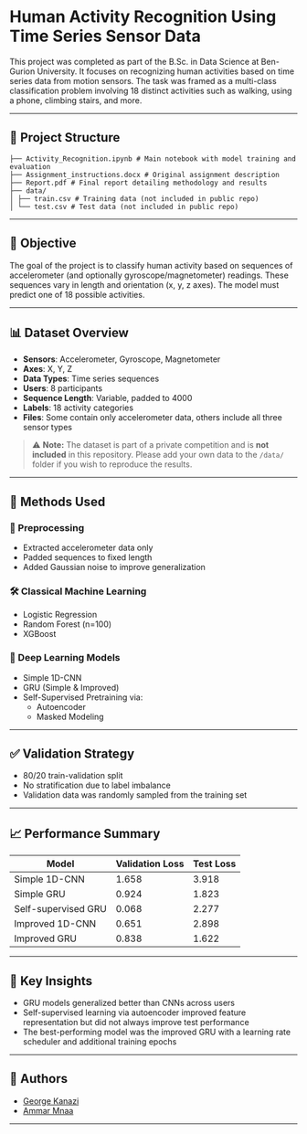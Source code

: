 # Human Activity Recognition Using Time Series Sensor Data

This project was completed as part of the B.Sc. in Data Science at Ben-Gurion University. It focuses on recognizing human activities based on time series data from motion sensors. The task was framed as a multi-class classification problem involving 18 distinct activities such as walking, using a phone, climbing stairs, and more.

---

## 📂 Project Structure
```
├── Activity_Recognition.ipynb # Main notebook with model training and evaluation
├── Assignment_instructions.docx # Original assignment description
├── Report.pdf # Final report detailing methodology and results
├── data/
│ ├── train.csv # Training data (not included in public repo)
│ └── test.csv # Test data (not included in public repo)
```
---
## 🧠 Objective

The goal of the project is to classify human activity based on sequences of accelerometer (and optionally gyroscope/magnetometer) readings. These sequences vary in length and orientation (x, y, z axes). The model must predict one of 18 possible activities.

---

## 📊 Dataset Overview

- **Sensors**: Accelerometer, Gyroscope, Magnetometer  
- **Axes**: X, Y, Z  
- **Data Types**: Time series sequences  
- **Users**: 8 participants  
- **Sequence Length**: Variable, padded to 4000  
- **Labels**: 18 activity categories  
- **Files**: Some contain only accelerometer data, others include all three sensor types

> ⚠️ **Note:** The dataset is part of a private competition and is **not included** in this repository. Please add your own data to the `/data/` folder if you wish to reproduce the results.

---

## 🔧 Methods Used

### 🧹 Preprocessing
- Extracted accelerometer data only
- Padded sequences to fixed length
- Added Gaussian noise to improve generalization

### 🛠 Classical Machine Learning
- Logistic Regression
- Random Forest (n=100)
- XGBoost

### 🤖 Deep Learning Models
- Simple 1D-CNN
- GRU (Simple & Improved)
- Self-Supervised Pretraining via:
  - Autoencoder
  - Masked Modeling

---

## ✅ Validation Strategy

- 80/20 train-validation split
- No stratification due to label imbalance
- Validation data was randomly sampled from the training set

---

## 📈 Performance Summary

| Model                | Validation Loss | Test Loss |
|---------------------|-----------------|-----------|
| Simple 1D-CNN       | 1.658           | 3.918     |
| Simple GRU          | 0.924           | 1.823     |
| Self-supervised GRU | 0.068           | 2.277     |
| Improved 1D-CNN     | 0.651           | 2.898     |
| Improved GRU        | 0.838           | 1.622     |

---

## 🔬 Key Insights

- GRU models generalized better than CNNs across users
- Self-supervised learning via autoencoder improved feature representation but did not always improve test performance
- The best-performing model was the improved GRU with a learning rate scheduler and additional training epochs

---

## 👥 Authors

- [George Kanazi](https://github.com/GeorgeKanazi)
- [Ammar Mnaa](https://github.com/AmmarMnaa)

---
